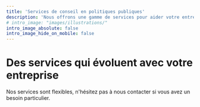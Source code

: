 ```yaml
---
title: 'Services de conseil en politiques publiques'
description: 'Nous offrons une gamme de services pour aider votre entreprise.'
# intro_image: "images/illustrations/"
intro_image_absolute: false
intro_image_hide_on_mobile: false
---
```


# Des services qui évoluent avec votre entreprise

Nos services sont flexibles, n'hésitez pas à nous contacter si vous avez un besoin particulier.
